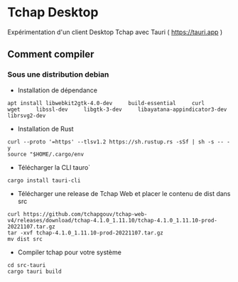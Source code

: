 # Tchap Desktop

Expérimentation d'un client Desktop Tchap avec Tauri ( https://tauri.app )

## Comment compiler 

### Sous une distribution debian

- Installation de dépendance 
```
apt install libwebkit2gtk-4.0-dev     build-essential     curl     wget     libssl-dev     libgtk-3-dev     libayatana-appindicator3-dev     librsvg2-dev
```
- Installation de Rust
```
curl --proto '=https' --tlsv1.2 https://sh.rustup.rs -sSf | sh -s -- -y
source "$HOME/.cargo/env
```
- Télécharger la CLI tauro`
```
cargo install tauri-cli
```
- Télécharger une release de Tchap Web et placer le contenu de dist dans src
```
curl https://github.com/tchapgouv/tchap-web-v4/releases/download/tchap-4.1.0_1.11.10/tchap-4.1.0_1.11.10-prod-20221107.tar.gz
tar -xvf tchap-4.1.0_1.11.10-prod-20221107.tar.gz
mv dist src
```
- Compiler tchap pour votre système
```
cd src-tauri
cargo tauri build
```


